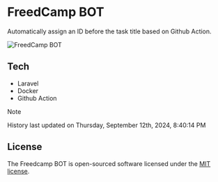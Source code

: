 # FreedCamp BOT

Automatically assign an ID before the task title based on Github Action.

![FreedCamp BOT](https://repository-images.githubusercontent.com/737932867/7d34798b-2680-471c-b089-a78a718d3d6a)

## Tech

- Laravel
- Docker
- Github Action

> [!NOTE]  
> History last updated on Thursday, September 12th, 2024, 8:40:14 PM

## License

The Freedcamp BOT is open-sourced software licensed under the [MIT license](https://opensource.org/licenses/MIT).
